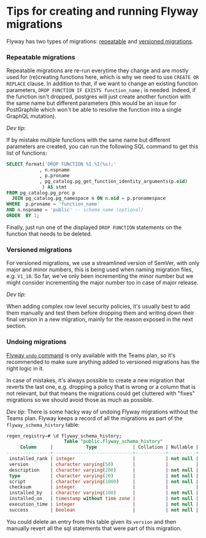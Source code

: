 # Tips for creating and running Flyway migrations

Flyway has two types of migrations: [repeatable][1] and [versioned migrations][2]. 

### Repeatable migrations

Repeatable migrations are re-run everytime they change and are mostly used for
(re)creating functions here, which is why we need to use `CREATE OR REPLACE`
clause. In addition to that, if we want to change an existing function
parameters, `DROP FUNCTION IF EXISTS function_name;` is needed. Indeed, if the
function isn't dropped, postgres will just create another function with the
same name but different parameters (this would be an issue for PostGraphile
which won't be able to resolve the function into a single GraphQL mutation).

*Dev tip*:

If by mistake multiple functions with the same name but different parameters
are created, you can run the following SQL command to get this list of
functions:

```sql
SELECT format('DROP FUNCTION %I.%I(%s);'
            , n.nspname
            , p.proname
            , pg_catalog.pg_get_function_identity_arguments(p.oid)
             ) AS stmt
FROM pg_catalog.pg_proc p
  JOIN pg_catalog.pg_namespace n ON n.oid = p.pronamespace
WHERE  p.proname = 'function_name'
AND n.nspname = 'public' -- schema name (optional)
ORDER  BY 1;
```

Finally, just run one of the displayed `DROP FUNCTION` statements on the
function that needs to be deleted.

### Versioned migrations

For versioned migrations, we use a streamlined version of SemVer, with only
major and minor numbers, this is being used when naming migration files, e.g.
`V1_10`. So far, we've only been incrementing the minor number but we might
consider incrementing the major number too in case of major release.

*Dev tip*:

When adding complex row level security policies, it's usually best to add them
manually and test them before dropping them and writing down their final
version in a new migration, mainly for the reason exposed in the next section.

### Undoing migrations

[Flyway `undo` command][3] is only available with the Teams plan, so it's
recommended to make sure anything added to versioned migrations has the right
logic in it.

In case of mistakes, it's always possible to create a new migration that
reverts the last one, e.g. dropping a policy that is wrong or a column that is
not relevant, but that means the migrations could get cluttered with "fixes"
migrations so we should avoid those as much as possible.

*Dev tip*:
There is some hacky way of undoing Flyway migrations without the Teams plan.
Flyway keeps a record of all the migrations as part of the
`flyway_schema_history` table:

```sql
regen_registry=# \d flyway_schema_history;
                     Table "public.flyway_schema_history"
     Column     |            Type             | Collation | Nullable | Default 
----------------+-----------------------------+-----------+----------+---------
 installed_rank | integer                     |           | not null | 
 version        | character varying(50)       |           |          | 
 description    | character varying(200)      |           | not null | 
 type           | character varying(20)       |           | not null | 
 script         | character varying(1000)     |           | not null | 
 checksum       | integer                     |           |          | 
 installed_by   | character varying(100)      |           | not null | 
 installed_on   | timestamp without time zone |           | not null | now()
 execution_time | integer                     |           | not null | 
 success        | boolean                     |           | not null | 
```

You could delete an entry from this table given its `version` and then manually
revert all the sql statements that were part of this migration.

[1]: https://flywaydb.org/documentation/concepts/migrations#repeatable-migrations
[2]: https://flywaydb.org/documentation/concepts/migrations#versioned-migrations
[3]: https://flywaydb.org/documentation/command/undo
